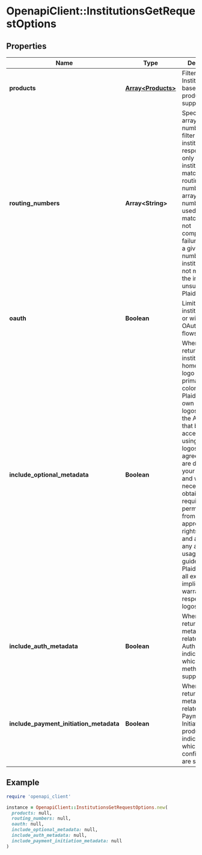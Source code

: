 # OpenapiClient::InstitutionsGetRequestOptions

## Properties

| Name | Type | Description | Notes |
| ---- | ---- | ----------- | ----- |
| **products** | [**Array&lt;Products&gt;**](Products.md) | Filter the Institutions based on which products they support.  | [optional] |
| **routing_numbers** | **Array&lt;String&gt;** | Specify an array of routing numbers to filter institutions. The response will only return institutions that match all of the routing numbers in the array. Routing number records used for this matching are not comprehensive; failure to match a given routing number to an institution does not mean that the institution is unsupported by Plaid. | [optional] |
| **oauth** | **Boolean** | Limit results to institutions with or without OAuth login flows. | [optional] |
| **include_optional_metadata** | **Boolean** | When &#x60;true&#x60;, return the institution&#39;s homepage URL, logo and primary brand color.  Note that Plaid does not own any of the logos shared by the API, and that by accessing or using these logos, you agree that you are doing so at your own risk and will, if necessary, obtain all required permissions from the appropriate rights holders and adhere to any applicable usage guidelines. Plaid disclaims all express or implied warranties with respect to the logos. | [optional] |
| **include_auth_metadata** | **Boolean** | When &#x60;true&#x60;, returns metadata related to the Auth product indicating which auth methods are supported. | [optional][default to false] |
| **include_payment_initiation_metadata** | **Boolean** | When &#x60;true&#x60;, returns metadata related to the Payment Initiation product indicating which payment configurations are supported. | [optional][default to false] |

## Example

```ruby
require 'openapi_client'

instance = OpenapiClient::InstitutionsGetRequestOptions.new(
  products: null,
  routing_numbers: null,
  oauth: null,
  include_optional_metadata: null,
  include_auth_metadata: null,
  include_payment_initiation_metadata: null
)
```

